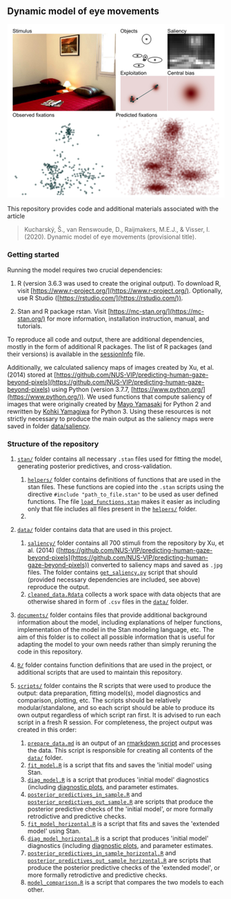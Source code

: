 ## Dynamic model of eye movements

![](figures/fit_model/in_sample/xy/1251.jpg)

This repository provides code and additional materials associated with the article 
> Kucharský, Š., van Renswoude, D., Raijmakers, M.E.J., & Visser, I. (2020). Dynamic model of eye movements (provisional title).

### Getting started

Running the model requires two crucial dependencies:

1. R (version 3.6.3 was used to create the original output). To download R, visit [https://www.r-project.org/](https://www.r-project.org/). Optionally, use R Studio ([https://rstudio.com/](https://rstudio.com/)).

2. Stan and R package rstan. Visit [https://mc-stan.org/](https://mc-stan.org/) for more information, installation instruction, manual, and tutorials.


To reproduce all code and output, there are additional dependencies, mostly in the form of additional R packages. The list of R packages (and their versions) is available in the [sessionInfo](sessionInfo) file.

Additionally, we calculated saliency maps of images created by Xu, et al. (2014) stored at [https://github.com/NUS-VIP/predicting-human-gaze-beyond-pixels](https://github.com/NUS-VIP/predicting-human-gaze-beyond-pixels) using Python (version 3.7.7, [https://www.python.org/](https://www.python.org/)). We used functions that compute saliency of images that were originally created by [Mayo Yamasaki](https://github.com/mayoyamasaki/saliency-map) for Python 2 and rewritten by [Kohki Yamagiwa](https://github.com/tamanobi/saliency-map) for Python 3. Using these resources is not strictly necessary to produce the main output as the saliency maps were saved in folder [data/saliency](data/saliency/).

### Structure of the repository

1. [`stan/`](stan/) folder contains all necessary `.stan` files used for fitting the model, generating posterior predictives, and cross-validation.
	1. [`helpers/`](stan/helpers) folder contains definitions of functions that are used in the stan files. These functions are copied into the `.stan` scripts using the directive `#include "path_to_file.stan"` to be used as user defined functions. The file [`load_functions.stan`](stan/helpers/load_functions.stan) makes it easier as including only that file includes all files present in the [`helpers/`](stan/helpers) folder.
	2. 

2. [`data/`](data/) folder contains data that are used in this project.
	1. [`saliency/`](data/saliency/) folder contains all 700 stimuli from the repository by Xu, et al. (2014) ([https://github.com/NUS-VIP/predicting-human-gaze-beyond-pixels](https://github.com/NUS-VIP/predicting-human-gaze-beyond-pixels)) converted to saliency maps and saved as `.jpg` files. The folder contains [`get_saliency.py`](data/saliency/get_saliency.py) script that should (provided necessary dependencies are included, see above) reproduce the output.
	2. [`cleaned_data.Rdata`](data/cleaned_data.Rdata) collects a work space with data objects that are otherwise shared in form of `.csv` files in the [`data/`](data/) folder.

3. [`documents/`](documents/) folder contains files that provide additional background information about the model, including explanations of helper functions, implementation of the model in the Stan modeling language, etc. The aim of this folder is to collect all possible information that is useful for adapting the model to your own needs rather than simply reruning the code in this repository.

4. [`R/`](R/) folder contains function definitions that are used in the project, or additional scripts that are used to maintain this repository.

5. [`scripts/`](scripts/) folder contains the R scripts that were used to produce the output: data preparation, fitting model(s), model diagnostics and comparison, plotting, etc. The scripts should be relatively modular/standalone, and so each script should be able to produce its own output regardless of which script ran first. It is advised to run each script in a fresh R session. For completeness, the project output was created in this order:
	1. [`prepare_data.md`](scripts/prepare_data.md) is an output of an [rmarkdown script](scripts/prepare_data.Rmd) and processes the data. This script is responsible for creating all contents of the [`data/`](data/) folder.
	2. [`fit_model.R`](scripts/fit_model.R) is a script that fits and saves the 'initial model' using Stan.
	3. [`diag_model.R`](scripts/diag_model.R) is a script that produces 'initial model' diagnostics (including [diagnostic plots](figures/fit_model/par_diagnostics), and parameter estimates.
	4. [`posterior_predictives_in_sample.R`](scripts/posterior_predictives_in_sample.R) and [`posterior_predictives_out_sample.R`](scripts/posterior_predictives_out_sample.R) are scripts that produce the posterior predictive checks of the 'initial model', or more formally retrodictive and predictive checks.
	5. [`fit_model_horizontal.R`](scripts/fit_model_horizontal.R) is a script that fits and saves the 'extended model' using Stan.
	6. [`diag_model_horizontal.R`](scripts/diag_model_horizontal.R) is a script that produces 'initial model' diagnostics (including [diagnostic plots](figures/fit_model_horizontal/par_diagnostics), and parameter estimates.
	7. [`posterior_predictives_in_sample_horizontal.R`](scripts/posterior_predictives_in_sample_horizontal.R) and [`posterior_predictives_out_sample_horizontal.R`](scripts/posterior_predictives_out_sample_horizontal.R) are scripts that produce the posterior predictive checks of the 'extended model', or more formally retrodictive and predictive checks.
	8. [`model_comparison.R`](scripts/model_comparison.R) is a script that compares the two models to each other.